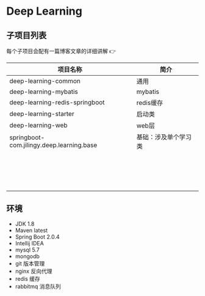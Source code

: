 # Deep Learning





## 子项目列表

每个子项目会配有一篇博客文章的详细讲解 :point_right:

| 项目名称                       | 简介                 |
| ------------------------------ | -------------------- |
| deep-learning-common           | 通用                 |
| deep-learning-mybatis          | mybatis              |
| deep-learning-redis-springboot | redis缓存            |
| deep-learning-starter          | 启动类               |
| deep-learning-web              | web层                |
| springboot-com.jilingy.deep.learning.base                | 基础：涉及单个学习类 |
|                                |                      |
|                                |                      |
|                                |                      |
|                                |                      |
|                                |                      |
|                                |                      |
|                                |                      |
|                                |                      |
|                                |                      |
|                                |                      |
|                                |                      |
|                                |                      |
|                                |                      |
|                                |                      |
|                                |                      |
|                                |                      |
|                                |                      |

## 环境

* JDK 1.8
* Maven latest
* Spring Boot 2.0.4
* Intellij IDEA
* mysql 5.7
* mongodb
* git 版本管理
* nginx 反向代理
* redis 缓存
* rabbitmq 消息队列